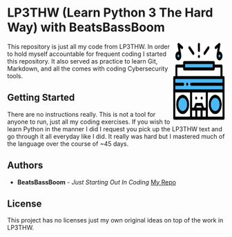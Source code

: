 # LP3THW (Learn Python 3 The Hard Way) with BeatsBassBoom

<img src="https://github.com/BeatsBassBoom/LP3THW/blob/master/BeatsBassBoom.png" align="right"
     title="Logo of BeatsBassBoom" width="120" height="178">

This repository is just all my code from LP3THW. In order to hold myself accountable for frequent coding I started this repository. It also served as practice to learn Git, Markdown, and all the comes with coding Cybersecurity tools.

## Getting Started

There are no instructions really. This is not a tool for anyone to run, just all my coding exercises. If you wish to learn Python in the manner I did I request you pick up the LP3THW text and go through it all everyday like I did. It really was hard but I mastered much of the language over the course of ~45 days.

## Authors

- **BeatsBassBoom** - _Just Starting Out In Coding_ [My Repo](https://github.com/BeatsBassBoom)

## License

This project has no licenses just my own original ideas on top of the work in LP3THW.
